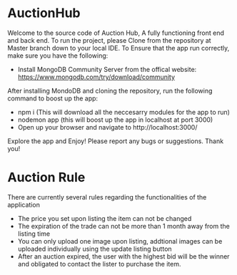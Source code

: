 # AuctionHub

Welcome to the source code of Auction Hub, A fully functioning front end and back end. To run the project, please Clone from the repository at Master branch down to your local IDE.
To Ensure that the app run correctly, make sure you have the following:

 * Install MongoDB Community Server from the offical website: https://www.mongodb.com/try/download/community
 
 After installing MondoDB and cloning the repository, run the following command to boost up the app:
 
 * npm i (This will download all the neccesarry modules for the app to run)
 * nodemon app (this will boost up the app in localhost at port 3000)
 * Open up your browser and navigate to http://localhost:3000/
 
 Explore the app and Enjoy! Please report any bugs or suggestions. Thank you!

# Auction Rule

There are currently several rules regarding the functionalities of the application
* The price you set upon listing the item can not be changed
* The expiration of the trade can not be more than 1 month away from the listing time
* You can only upload one image upon listing, addtional images can be uploaded individually using the update listing button
* After an auction expired, the user with the highest bid will be the winner and obligated to contact the lister to purchase the item.
